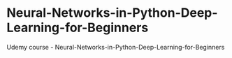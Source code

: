 # Neural-Networks-in-Python-Deep-Learning-for-Beginners
Udemy course - Neural-Networks-in-Python-Deep-Learning-for-Beginners
